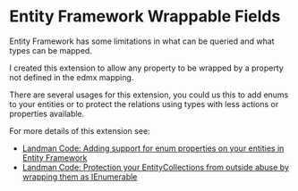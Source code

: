 Entity Framework Wrappable Fields 
================

Entity Framework has some limitations in what can be queried and what types can be mapped.

I created this extension to allow any property to be wrapped by a property not defined in the edmx mapping.

There are several usages for this extension, you could us this to add enums to your entities or to protect the relations using types with less actions or properties available.

For more details of this extension see: 

  - [Landman Code: Adding support for enum properties on your entities in Entity Framework](http://landman-code.blogspot.com/2010/08/adding-support-for-enum-properties-on.html)
  - [Landman Code: Protection your EntityCollections from outside abuse by wrapping them as IEnumerable](http://landman-code.blogspot.com/2010/08/protection-your-entitycollections-from.html)

